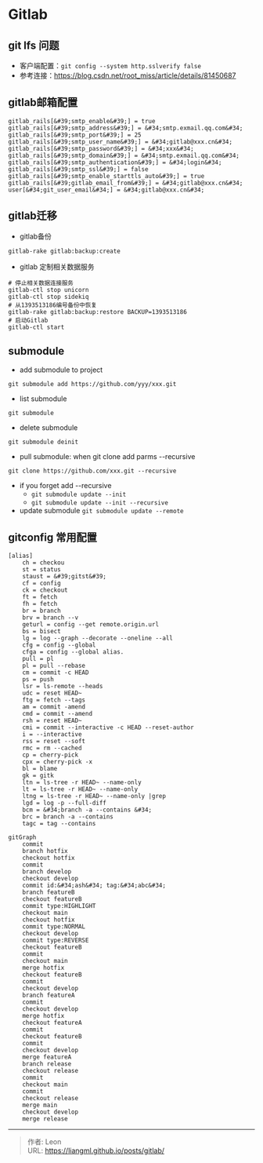 # Gitlab

## git lfs 问题
* 客户端配置：```git config --system http.sslverify false```
* 参考连接：https://blog.csdn.net/root_miss/article/details/81450687
## gitlab邮箱配置
```shell
gitlab_rails[&#39;smtp_enable&#39;] = true
gitlab_rails[&#39;smtp_address&#39;] = &#34;smtp.exmail.qq.com&#34;
gitlab_rails[&#39;smtp_port&#39;] = 25
gitlab_rails[&#39;smtp_user_name&#39;] = &#34;gitlab@xxx.cn&#34;
gitlab_rails[&#39;smtp_password&#39;] = &#34;xxx&#34;
gitlab_rails[&#39;smtp_domain&#39;] = &#34;smtp.exmail.qq.com&#34;
gitlab_rails[&#39;smtp_authentication&#39;] = &#34;login&#34;
gitlab_rails[&#39;smtp_ssl&#39;] = false
gitlab_rails[&#39;smtp_enable_starttls_auto&#39;] = true
gitlab_rails[&#39;gitlab_email_from&#39;] = &#34;gitlab@xxx.cn&#34;
user[&#34;git_user_email&#34;] = &#34;gitlab@xxx.cn&#34;
```
## gitlab迁移
* gitlab备份
```shell
gitlab-rake gitlab:backup:create
```
* gitlab 定制相关数据服务
```shell
# 停止相关数据连接服务
gitlab-ctl stop unicorn
gitlab-ctl stop sidekiq
# 从1393513186编号备份中恢复
gitlab-rake gitlab:backup:restore BACKUP=1393513186
# 启动Gitlab
gitlab-ctl start
```
## submodule
* add submodule to project
```shell
git submodule add https://github.com/yyy/xxx.git
```
* list submodule
```shell
git submodule
```
* delete submodule
```shell
git submodule deinit
```
* pull submodule: when git clone add parms --recursive
```shell
git clone https://github.com/xxx.git --recursive
```
* if you forget add --recursive
  * ```git submodule update --init```
  * ```git submodule update --init --recursive```
* update submodule
```git submodule update --remote```
## gitconfig 常用配置
```shell
[alias]
	ch = checkou
	st = status
	staust = &#39;gitst&#39;
	cf = config
	ck = checkout
	ft = fetch
	fh = fetch
	br = branch
	brv = branch --v
	geturl = config --get remote.origin.url
	bs = bisect
	lg = log --graph --decorate --oneline --all
	cfg = config --global
	cfga = config --global alias.
	pull = pl
	pl = pull --rebase
	cm = commit -c HEAD
	ps = push
	lsr = ls-remote --heads
	udc = reset HEAD~
	ftg = fetch --tags
	am = commit -amend
	cmd = commit --amend
	rsh = reset HEAD~
	cmi = commit --interactive -c HEAD --reset-author
	i = --interactive
	rss = reset --soft
	rmc = rm --cached
	cp = cherry-pick
	cpx = cherry-pick -x
	bl = blame
	gk = gitk
	ltn = ls-tree -r HEAD~ --name-only
	lt = ls-tree -r HEAD~ --name-only
	ltng = ls-tree -r HEAD~ --name-only |grep
	lgd = log -p --full-diff
	bcm = &#34;branch -a --contains &#34;
	brc = branch -a --contains
	tagc = tag --contains
```
```mermaid
gitGraph
    commit
    branch hotfix
    checkout hotfix
    commit
    branch develop
    checkout develop
    commit id:&#34;ash&#34; tag:&#34;abc&#34;
    branch featureB
    checkout featureB
    commit type:HIGHLIGHT
    checkout main
    checkout hotfix
    commit type:NORMAL
    checkout develop
    commit type:REVERSE
    checkout featureB
    commit
    checkout main
    merge hotfix
    checkout featureB
    commit
    checkout develop
    branch featureA
    commit
    checkout develop
    merge hotfix
    checkout featureA
    commit
    checkout featureB
    commit
    checkout develop
    merge featureA
    branch release
    checkout release
    commit
    checkout main
    commit
    checkout release
    merge main
    checkout develop
    merge release
```

---

> 作者: Leon  
> URL: https://liangml.github.io/posts/gitlab/  

